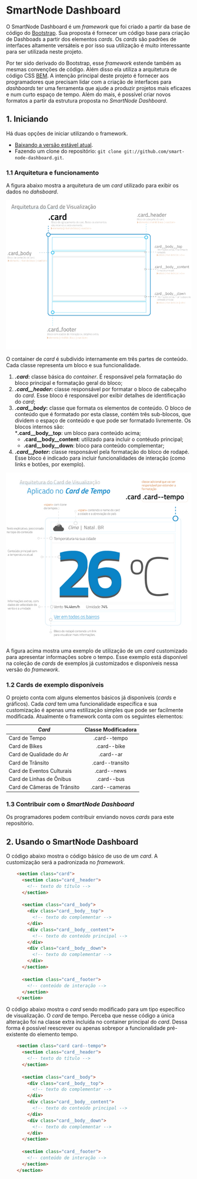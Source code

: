 # SmartNode Dashboard

O SmartNode Dashboard é um *framework* que foi criado a partir da base de código do [Bootstrap](http://getbootstrap.com). Sua proposta é fornecer um código base para criação de Dashboads a partir dos elementos _cards_. Os *cards* são padrões de interfaces altamente versáteis e por isso sua utilização é muito interessante para ser utilizada neste projeto. 

Por ter sido derivado do Bootstrap, esse _framework_ estende também as mesmas convenções de código. Além disso ela utiliza a arquitetura de código CSS [BEM](http://getbem.com/). A intenção principal deste projeto é fornecer aos programadores que precisam lidar com a criação de interfaces para _dashboards_ ter uma ferramenta que ajude a produzir projetos mais eficazes e num curto espaço de tempo. Além do mais, é possível criar novos formatos a partir da estrutura proposta no _SmartNode Dashboard_.

## 1. Iniciando
Há duas opções de iniciar utilizando o framework.
* [Baixando a versão estável atual](https://github.com/smart-node-dashboard/zipball/master).
* Fazendo um clone do repositório: `git clone git://github.com/smart-node-dashboard.git`.

### 1.1 Arquitetura e funcionamento

A figura abaixo mostra a arquitetura de um _card_ utilizado para exibir os dados no _dahsboard_.

![Arquitetura do Card](https://raw.githubusercontent.com/cesimar/smart-node-dashboard/master/arquitetura-card.jpg)

O container de _card_ é subdivido internamente em três partes de conteúdo. Cada classe representa um bloco e sua funcionalidade.

1. __*.card*:__ classe básica do _container_. É responsável pela formatação do bloco principal e formatação geral do bloco;
2. __*.card__header*:__ classe responsável por formatar o bloco de cabeçalho do _card_. Esse bloco é responsável por exibir detalhes de identificação do _card_;
3. __*.card__body*:__ classe que formata os elementos de conteúdo. O bloco de conteúdo que é formatado por esta classe, contém três sub-blocos, que dividem o espaço de conteúdo e que pode ser formatado livremente. Os blocos internos são:  
    *__.card__body__top__: um bloco para conteúdo acima; 
    * __.card__body__content__: utilizado para incluir o contéudo principal;
    * __.card__body__down__: bloco para conteúdo complementar;
4. __*.card__footer*:__ classe responsável pela formatação do bloco de rodapé. Esse bloco é indicado para incluir funcionalidades de interação (como links e botões, por exemplo).

![Card de Tempo](https://raw.githubusercontent.com/cesimar/smart-node-dashboard/master/arquitetura-card-tempo.jpg)

A figura acima mostra uma exemplo de utilização de um _card_ customizado para apresentar informações sobre o tempo. Esse exemplo está disponível na coleção de _cards_ de exemplos já customizados e disponíveis nessa versão do _framework_.

### 1.2 Cards de exemplo disponíveis
O projeto conta com alguns elementos básicos já disponíveis (_cards_ e gráficos). Cada _card_ tem uma funcionalidade específica e sua customização é apenas uma estilização simples que pode ser facilmente modificada. Atualmente o framework conta com os seguintes elementos:

| _Card_                        | Classe Modificadora  |
| ----------------------------- |:--------------------:|
| Card de Tempo                 | .card--tempo         |
| Card de Bikes                 | .card--bike          |
| Card de Qualidade do Ar       | .card--ar            |
| Card de Trânsito              | .card--transito      |
| Card de Eventos Culturais     | .card--news          | 
| Card de Linhas de Ônibus      | .card--bus           |
| Card de Câmeras de Trânsito   | .card--cameras       |

### 1.3 Contribuir com o _SmartNode Dashboard_
Os programadores podem contribuir enviando novos _cards_ para este repositório.

## 2. Usando o SmartNode Dashboard

O código abaixo mostra o código básico de uso de um _card_. A customização será a padronizada no _framework_.

```html
    <section class="card">
      <section class="card__header">
        <!-- texto do título -->
      </section>

      <section class="card__body">
        <div class="card__body__top">
          <!-- texto do complementar -->
        </div>
        <div class="card__body__content">
          <!-- texto do conteúdo principal -->
        </div>
        <div class="card__body__down">
          <!-- texto do complementar -->
        </div>
      </section>

      <section class="card__footer">
        <!-- conteúdo de interação -->
      </section>
    </section>
```

O código abaixo mostra o _card_ sendo modificado para um tipo específico de visualização. O _card_ de tempo. Perceba que nesse código a única alteração foi na classe extra incluída no container principal do _card_. Dessa forma é possível reescrever ou apenas sobrepor a funcionalidade pré-existente do elemento tempo.

```html
    <section class="card card--tempo">
      <section class="card__header">
        <!-- texto do título -->
      </section>

      <section class="card__body">
        <div class="card__body__top">
          <!-- texto do complementar -->
        </div>
        <div class="card__body__content">
          <!-- texto do conteúdo principal -->
        </div>
        <div class="card__body__down">
          <!-- texto do complementar -->
        </div>
      </section>

      <section class="card__footer">
        <!-- conteúdo de interação -->
      </section>
    </section>
```
